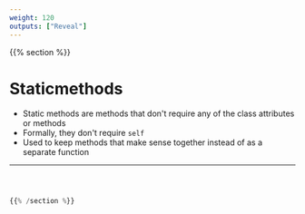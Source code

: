 ```yaml
---
weight: 120
outputs: ["Reveal"]
---
```




{{% section %}}

# Staticmethods

- Static methods are methods that don't require any of the class attributes or methods
- Formally, they don't require `self`
- Used to keep methods that make sense together instead of as a separate function


---

```python



{{% /section %}}
